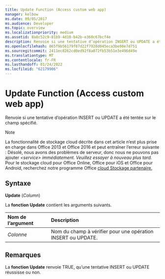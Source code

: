 ```yaml
---
title: Update Function (Access custom web app)
manager: kelbow
ms.date: 09/05/2017
ms.audience: Developer
ms.topic: overview
ms.localizationpriority: medium
ms.assetid: 8a8c52c9-81b9-4d10-b42b-e360c67bcf4e
description: Renvoie si une tentative d’opération INSERT ou UPDATE a été tentée sur le champ spécifié.
ms.openlocfilehash: 865f9b56179f87d22f7928d045eca3be98e7d751
ms.sourcegitcommit: 2411ec8262cd0ed92f8a072fb53b51e3e496d49e
ms.translationtype: MT
ms.contentlocale: fr-FR
ms.lasthandoff: 01/24/2022
ms.locfileid: "62179906"
---
```

# <a name="update-function-access-custom-web-app"></a>Update Function (Access custom web app)

Renvoie si une tentative d’opération INSERT ou UPDATE a été tentée sur le champ spécifié.
  
> [!NOTE]
> La fonctionnalité de stockage cloud décrite dans cet article n’est plus prise en charge dans Office 2013 et Office 2016 et peut entraîner l’erreur suivante : Désolé, nous avons des problèmes de serveur, donc nous ne pouvons pas ajouter *\<service\> immédiatement. Veuillez essayer à nouveau plus tard.*
> Pour le stockage cloud pour Office Online, Office pour iOS et Office pour Android, recherchez notre programme Office [cloud Stockage partenaire.](https://dev.office.com/programs/officecloudstorage)
  
## <a name="syntax"></a>Syntaxe

 **Update** (*Column*)
  
La **fonction Update** contient les arguments suivants.
  
|**Nom de l’argument**|**Description**|
|:-----|:-----|
| *Colonne*  <br/> |Nom du champ à vérifier pour une opération INSERT ou UPDATE.  <br/> |
   

## <a name="remarks"></a>Remarques

La **fonction Update** renvoie TRUE, qu’une tentative INSERT ou UPDATE réussisse ou non.
  